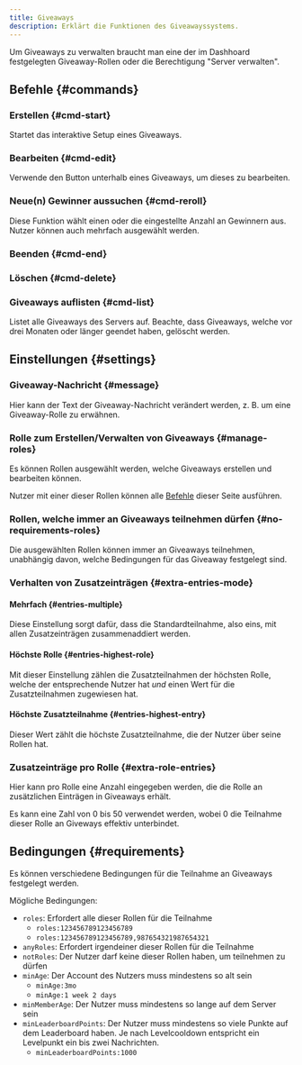 ```yaml
---
title: Giveaways
description: Erklärt die Funktionen des Giveawayssystems.
---
```


Um Giveaways zu verwalten braucht man eine der im Dashhoard festgelegten Giveaway-Rollen oder die Berechtigung "Server verwalten".

## Befehle {#commands}

### Erstellen {#cmd-start}

<Command name="giveaway start"></Command>

Startet das interaktive Setup eines Giveaways.

### Bearbeiten {#cmd-edit}

Verwende den Button unterhalb eines Giveaways, um dieses zu bearbeiten.

### Neue(n) Gewinner aussuchen {#cmd-reroll}

<Command name="giveaway reroll" slash="message:Nachrichten-ID" message="<Nachrichten-ID>"></Command>

Diese Funktion wählt einen oder die eingestellte Anzahl an Gewinnern aus. Nutzer können auch mehrfach ausgewählt werden.

### Beenden {#cmd-end}

<Command name="giveaway end" slash="message:Nachrichten-ID" message="<Nachrichten-ID>"></Command>

### Löschen {#cmd-delete}

<Command name="giveaway delete" slash="message:Nachrichten-ID" message="<Nachrichten-ID>"></Command>

### Giveaways auflisten {#cmd-list}

<Command name="giveaway list"></Command>

Listet alle Giveaways des Servers auf. Beachte, dass Giveaways, welche vor drei Monaten oder länger geendet haben, gelöscht werden.

## Einstellungen {#settings}

### Giveaway-Nachricht {#message}

Hier kann der Text der Giveaway-Nachricht verändert werden, z. B. um eine Giveaway-Rolle zu erwähnen.

### Rolle zum Erstellen/Verwalten von Giveaways {#manage-roles}

Es können Rollen ausgewählt werden, welche Giveaways erstellen und bearbeiten können.

Nutzer mit einer dieser Rollen können alle [Befehle](#commands) dieser Seite ausführen.

### Rollen, welche immer an Giveaways teilnehmen dürfen {#no-requirements-roles}

Die ausgewählten Rollen können immer an Giveaways teilnehmen, unabhängig davon, welche Bedingungen für das Giveaway festgelegt sind.

### Verhalten von Zusatzeinträgen {#extra-entries-mode}

#### Mehrfach {#entries-multiple}

Diese Einstellung sorgt dafür, dass die Standardteilnahme, also eins, mit allen Zusatzeinträgen zusammenaddiert werden.

#### Höchste Rolle {#entries-highest-role}

Mit dieser Einstellung zählen die Zusatzteilnahmen der höchsten Rolle, welche der entsprechende Nutzer hat *und* einen Wert für die Zusatzteilnahmen zugewiesen hat.

#### Höchste Zusatzteilnahme {#entries-highest-entry}

Dieser Wert zählt die höchste Zusatzteilnahme, die der Nutzer über seine Rollen hat.

### Zusatzeinträge pro Rolle {#extra-role-entries}

Hier kann pro Rolle eine Anzahl eingegeben werden, die die Rolle an zusätzlichen Einträgen in Giveaways erhält.

Es kann eine Zahl von 0 bis 50 verwendet werden, wobei 0 die Teilnahme dieser Rolle an Giveways effektiv unterbindet.

## Bedingungen {#requirements}

Es können verschiedene Bedingungen für die Teilnahme an Giveaways festgelegt werden.

Mögliche Bedingungen:
- `roles`: Erfordert alle dieser Rollen für die Teilnahme
	- `roles:123456789123456789`
	- `roles:123456789123456789,987654321987654321`
- `anyRoles`: Erfordert irgendeiner dieser Rollen für die Teilnahme
- `notRoles`: Der Nutzer darf keine dieser Rollen haben, um teilnehmen zu dürfen
- `minAge`: Der Account des Nutzers muss mindestens so alt sein
	- `minAge:3mo`
	- `minAge:1 week 2 days`
- `minMemberAge`: Der Nutzer muss mindestens so lange auf dem Server sein
- `minLeaderboardPoints`: Der Nutzer muss mindestens so viele Punkte auf dem Leaderboard haben. Je nach Levelcooldown entspricht ein Levelpunkt ein bis zwei Nachrichten.
	- `minLeaderboardPoints:1000`
